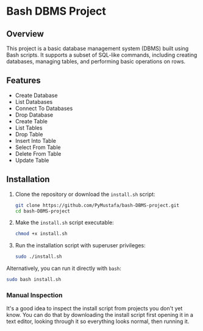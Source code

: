 # Bash DBMS Project

## Overview

This project is a basic database management system (DBMS) built using Bash scripts. It supports a subset of SQL-like commands, including creating databases, managing tables, and performing basic operations on rows.

## Features

- Create Database
- List Databases
- Connect To Databases
- Drop Database
- Create Table
- List Tables
- Drop Table
- Insert Into Table
- Select From Table
- Delete From Table
- Update Table

## Installation

1. Clone the repository or download the `install.sh` script:

   ```bash
   git clone https://github.com/PyMustafa/bash-DBMS-project.git
   cd bash-DBMS-project
   ```

2. Make the `install.sh` script executable:

   ```bash
   chmod +x install.sh
   ```

3. Run the installation script with superuser privileges:
   ```bash
   sudo ./install.sh
   ```

Alternatively, you can run it directly with `bash`:

```bash
sudo bash install.sh
```

### Manual Inspection

It's a good idea to inspect the install script from projects you don't yet know. You can do that by downloading the install script first opening it in a text editor, looking through it so everything looks normal, then running it.
